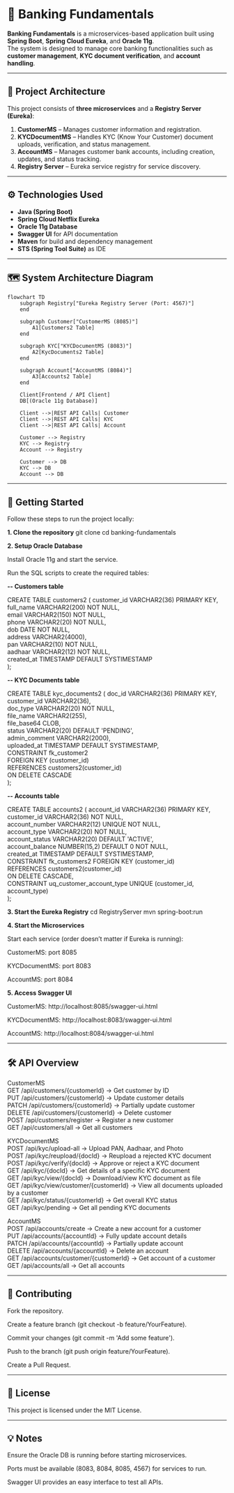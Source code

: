 # 🏦 Banking Fundamentals

**Banking Fundamentals** is a microservices-based application built using **Spring Boot**, **Spring Cloud Eureka**, and **Oracle 11g**.  
The system is designed to manage core banking functionalities such as **customer management**, **KYC document verification**, and **account handling**.

---

## 🧩 Project Architecture

This project consists of **three microservices** and a **Registry Server (Eureka)**:

1. **CustomerMS** – Manages customer information and registration.  
2. **KYCDocumentMS** – Handles KYC (Know Your Customer) document uploads, verification, and status management.  
3. **AccountMS** – Manages customer bank accounts, including creation, updates, and status tracking.  
4. **Registry Server** – Eureka service registry for service discovery.

---

## ⚙️ Technologies Used

- **Java (Spring Boot)**  
- **Spring Cloud Netflix Eureka**  
- **Oracle 11g Database**  
- **Swagger UI** for API documentation  
- **Maven** for build and dependency management  
- **STS (Spring Tool Suite)** as IDE

---

## 🗺️ System Architecture Diagram

```mermaid
flowchart TD
    subgraph Registry["Eureka Registry Server (Port: 4567)"]
    end

    subgraph Customer["CustomerMS (8085)"]
        A1[Customers2 Table]
    end

    subgraph KYC["KYCDocumentMS (8083)"]
        A2[KycDocuments2 Table]
    end

    subgraph Account["AccountMS (8084)"]
        A3[Accounts2 Table]
    end

    Client[Frontend / API Client]
    DB[(Oracle 11g Database)]

    Client -->|REST API Calls| Customer
    Client -->|REST API Calls| KYC
    Client -->|REST API Calls| Account

    Customer --> Registry
    KYC --> Registry
    Account --> Registry

    Customer --> DB
    KYC --> DB
    Account --> DB
```

---

## 🚀 Getting Started

Follow these steps to run the project locally:

**1. Clone the repository**
git clone <repo-url>
cd banking-fundamentals

**2. Setup Oracle Database**

Install Oracle 11g and start the service.

Run the SQL scripts to create the required tables:

**-- Customers table**

CREATE TABLE customers2 (
  customer_id   VARCHAR2(36) PRIMARY KEY,<br>
  full_name     VARCHAR2(200) NOT NULL,<br>
  email         VARCHAR2(150) NOT NULL,<br>
  phone         VARCHAR2(20) NOT NULL,<br>
  dob           DATE NOT NULL,<br>
  address       VARCHAR2(4000),<br>
  pan           VARCHAR2(10) NOT NULL,<br>
  aadhaar       VARCHAR2(12) NOT NULL,<br>
  created_at    TIMESTAMP DEFAULT SYSTIMESTAMP<br>
);

**-- KYC Documents table**

CREATE TABLE kyc_documents2 (
  doc_id        VARCHAR2(36) PRIMARY KEY,<br>
  customer_id   VARCHAR2(36),<br>
  doc_type      VARCHAR2(20) NOT NULL,<br>
  file_name     VARCHAR2(255),<br>
  file_base64   CLOB,<br>
  status        VARCHAR2(20) DEFAULT 'PENDING',<br>
  admin_comment VARCHAR2(2000),<br>
  uploaded_at   TIMESTAMP DEFAULT SYSTIMESTAMP,<br>
  CONSTRAINT fk_customer2<br>
      FOREIGN KEY (customer_id)<br>
      REFERENCES customers2(customer_id)<br>
      ON DELETE CASCADE<br>
);

**-- Accounts table**

CREATE TABLE accounts2 (
    account_id        VARCHAR2(36) PRIMARY KEY,<br>
    customer_id       VARCHAR2(36) NOT NULL,<br>
    account_number    VARCHAR2(12) UNIQUE NOT NULL,<br>
    account_type      VARCHAR2(20) NOT NULL,<br>
    account_status    VARCHAR2(20) DEFAULT 'ACTIVE',<br>
    account_balance   NUMBER(15,2) DEFAULT 0 NOT NULL,<br>
    created_at        TIMESTAMP DEFAULT SYSTIMESTAMP,<br>
    CONSTRAINT fk_customers2 FOREIGN KEY (customer_id)<br>
        REFERENCES customers2(customer_id)<br>
        ON DELETE CASCADE,<br>
    CONSTRAINT uq_customer_account_type UNIQUE (customer_id, account_type)<br>
);

**3. Start the Eureka Registry**
cd RegistryServer
mvn spring-boot:run

**4. Start the Microservices**

Start each service (order doesn’t matter if Eureka is running):

CustomerMS: port 8085

KYCDocumentMS: port 8083

AccountMS: port 8084

**5. Access Swagger UI**

CustomerMS: http://localhost:8085/swagger-ui.html

KYCDocumentMS: http://localhost:8083/swagger-ui.html

AccountMS: http://localhost:8084/swagger-ui.html

---

## 🛠️ API Overview
CustomerMS<br>
GET	/api/customers/{customerId} ->	Get customer by ID<br>
PUT	/api/customers/{customerId} ->	Update customer details<br>
PATCH	/api/customers/{customerId} ->	Partially update customer<br>
DELETE	/api/customers/{customerId} ->	Delete customer<br>
POST	/api/customers/register ->	Register a new customer<br>
GET	/api/customers/all ->	Get all customers<br>

KYCDocumentMS<br>
POST	/api/kyc/upload-all ->	Upload PAN, Aadhaar, and Photo<br>
POST	/api/kyc/reupload/{docId} ->	Reupload a rejected KYC document<br>
POST	/api/kyc/verify/{docId} ->	Approve or reject a KYC document<br>
GET	/api/kyc/{docId} ->	Get details of a specific KYC document<br>
GET	/api/kyc/view/{docId} ->	Download/view KYC document as file<br>
GET	/api/kyc/view/customer/{customerId} ->	View all documents uploaded by a customer<br>
GET	/api/kyc/status/{customerId} ->	Get overall KYC status<br>
GET	/api/kyc/pending ->	Get all pending KYC documents<br>

AccountMS<br>
POST	/api/accounts/create ->	Create a new account for a customer<br>
PUT	/api/accounts/{accountId} ->	Fully update account details<br>
PATCH	/api/accounts/{accountId} ->	Partially update account<br>
DELETE	/api/accounts/{accountId} ->	Delete an account<br>
GET	/api/accounts/customer/{customerId} ->	Get account of a customer<br>
GET	/api/accounts/all ->	Get all accounts<br>

---

## 📝 Contributing

Fork the repository.

Create a feature branch (git checkout -b feature/YourFeature).

Commit your changes (git commit -m 'Add some feature').

Push to the branch (git push origin feature/YourFeature).

Create a Pull Request.

---

## 📄 License

This project is licensed under the MIT License.

---

## 💡 Notes

Ensure the Oracle DB is running before starting microservices.

Ports must be available (8083, 8084, 8085, 4567) for services to run.

Swagger UI provides an easy interface to test all APIs.
